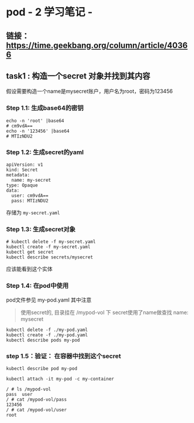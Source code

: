 # pod - 2 学习笔记 - 

## 链接：https://time.geekbang.org/column/article/40366

## task1 : 构造一个secret 对象并找到其内容

假设需要构造一个name是mysecret账户，用户名为root，密码为123456

### Step 1.1: 生成base64的密钥
```
echo -n 'root' |base64
# cm9vdA==
echo -n '123456' |base64
# MTIzNDU2
```

### Step 1.2: 生成secret的yaml
```
apiVersion: v1
kind: Secret
metadata:
  name: my-secret
type: Opaque
data:
  user: cm9vdA==
  pass: MTIzNDU2
```

存储为 `my-secret.yaml`

### Step 1.3: 生成secret对象
```
# kubectl delete -f my-secret.yaml
kubectl create -f my-secret.yaml
kubectl get secret
kubectl describe secrets/mysecret
```
应该能看到这个实体

### Step 1.4: 在pod中使用
pod文件参见 my-pod.yaml
其中注意
> 使用secret的, 目录挂在 /mypod-vol 下
> secret使用了name做查找 name: mysecret

```
kubectl delete -f ./my-pod.yaml
kubectl create -f ./my-pod.yaml
kubectl describe pods my-pod

```

### step 1.5：验证： 在容器中找到这个secret 
```
kubectl describe pod my-pod

kubectl attach -it my-pod -c my-container

/ # ls /mypod-vol
pass  user
/ # cat /mypod-vol/pass 
123456
/ # cat /mypod-vol/user 
root 
```
